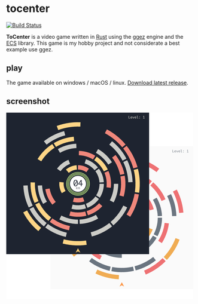 # tocenter

[![Build Status](https://travis-ci.org/silentsokolov/tocenter.svg?branch=master)](https://travis-ci.org/silentsokolov/tocenter)

**ToCenter** is a video game written in [Rust](https://www.rust-lang.org) using the [ggez](https://github.com/ggez/ggez) engine and the [ECS](https://github.com/amethyst/specs) library. This game is my hobby project and not considerate a best example use ggez.

## play

The game available on windows / macOS / linux. [Download latest release](https://github.com/silentsokolov/tocenter/releases).

## screenshot

![ToCenter Game](https://raw.githubusercontent.com/silentsokolov/tocenter/master/.github/docs/screen1.png)

